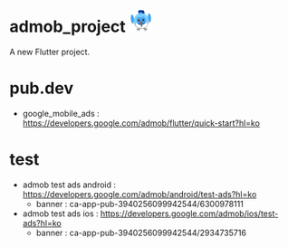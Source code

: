 # admob_project <img src="https://raw.githubusercontent.com/ManasMalla/DashingThrough/main/Resources/dash.png" height=40 width=40>

A new Flutter project.

# pub.dev
- google_mobile_ads : https://developers.google.com/admob/flutter/quick-start?hl=ko

# test
- admob test ads android : https://developers.google.com/admob/android/test-ads?hl=ko
  - banner : ca-app-pub-3940256099942544/6300978111
- admob test ads ios : https://developers.google.com/admob/ios/test-ads?hl=ko
  - banner : ca-app-pub-3940256099942544/2934735716

